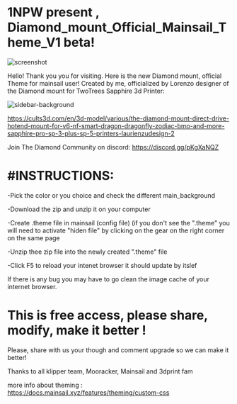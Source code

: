 # 1NPW present , Diamond_mount_Official_Mainsail_Theme_V1 beta!

![screenshot](https://user-images.githubusercontent.com/60906586/158918799-2cbb33f0-ae31-4b79-976a-afd88f311f28.jpg)



Hello! Thank you you for visiting. Here is the new Diamond mount, official Theme for mainsail user!
Created by me, officialized by Lorenzo designer of the Diamond mount for TwoTrees Sapphire 3d Printer: 

![sidebar-background](https://user-images.githubusercontent.com/60906586/158923151-51f1c752-7ee2-4764-9ecb-9fbeff6546e1.png)

https://cults3d.com/en/3d-model/various/the-diamond-mount-direct-drive-hotend-mount-for-v6-nf-smart-dragon-dragonfly-zodiac-bmo-and-more-sapphire-pro-sp-3-plus-sp-5-printers-laurienzudesign-2

Join The Diamond Community on discord: https://discord.gg/pKgXaNQZ

# #INSTRUCTIONS:
 -Pick the color or you choice and check the different main_background 
 
 -Download the zip and unzip it on your computer
 
 -Create .theme file in mainsail (config file) 
(if you don't see the ".theme" you will need to activate "hiden file" by clicking on the gear on the right corner on the same page
 
 -Unzip thee zip file into the newly created ".theme" file
 
 -Click F5 to reload your intenet browser it should update by itslef

If there is any bug you may have to go clean the image cache of your internet browser.


# This is free access, please share, modify, make it better !
Please,  share with us your though and comment upgrade so we can make it better!

Thanks to all klipper team, Mooracker, Mainsail and 3dprint fam 

more info about theming :
https://docs.mainsail.xyz/features/theming/custom-css
